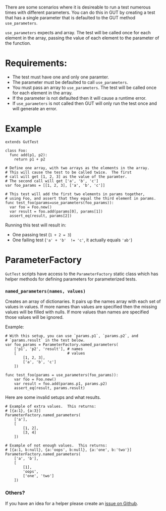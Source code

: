 There are some scenarios where it is desireable to run a test numerous times with different parameters.  You can do this in GUT by creating a test that has a single parameter that is defaulted to the GUT method `use_parameters`.

`use_parameters` expects and array.  The test will be called once for each element in the array, passing the value of each element to the parameter of the function.

# Requirements:
* The test must have one and only one paramter.
* The parameter must be defaulted to call `use_parameters`.
* You must pass an array to `use_parameters`.  The test will be called once for each element in the array.
* If the parameter is not defaulted then it will cause a runtime error.
* If `use_parameters` is not called then GUT will only run the test once and will generate an error.


# Example

``` gdscript
extends GutTest

class Foo:
  func add(p1, p2):
    return p1 + p2

# Define one array, with two arrays as the elements in the array.
# This will cause the test to be called twice.  The first
# call will get [1, 2, 3] as the value of the paramter.
# The second call will get ['a', 'b', 'c']
var foo_params = [[1, 2, 3], ['a', 'b', 'c']]

# This test will add the first two elements in params together,
# using Foo, and assert that they equal the third element in params.
func test_foo(params=use_parameters(foo_params)):
  var foo = Foo.new()
  var result = foo.add(params[0], params[1])
  assert_eq(result, params[2])
```
Running this test will result in:
* One passing test (`1 + 2 = 3`)
* One failing test (`'a' + 'b'  != 'c'`, it actually equals `'ab'`)

# ParameterFactory
`GutTest` scripts have access to the `ParameterFactory` static class which has helper methods for defining parameters for parameterized tests.

### `named_parameters(names, values)`
Creates an array of dictionaries.  It pairs up the names array with each set of values in values.  If more names than values are specified then the missing values will be filled with nulls.  If more values than names are specified those values will be ignored.

Example:
``` gdscript
# With this setup, you can use `params.p1`, `params.p2`, and
# `params.result` in the test below.
var foo_params = ParameterFactory.named_parameters(
    ['p1', 'p2', 'result'], # names
    [                       # values
        [1, 2, 3],
        ['a', 'b', 'c']
    ])

func test_foo(params = use_parameters(foo_params)):
    var foo = Foo.new()
    var result = foo.add(params.p1, params.p2)
    assert_eq(result, params.result)
```

Here are some invalid setups and what results.
``` gdscript
# Example of extra values.  This returns:
# [{a:1}, {a:3}]
ParameterFactory.named_parameters(
    ['a'],
    [
        [1, 2],
        [3, 4]
    ])

# Example of not enough values.  This returns:
# [{a:1, b:null}, {a:'oops', b:null}, {a:'one', b:'two'}]
ParameterFactory.named_parameters(
    ['a', 'b'],
    [
        [1],
        'oops',
        ['one', 'two']
    ])
```

### Others?
If you have an idea for a helper please create an [issue on Github](https://github.com/bitwes/Gut/issues).